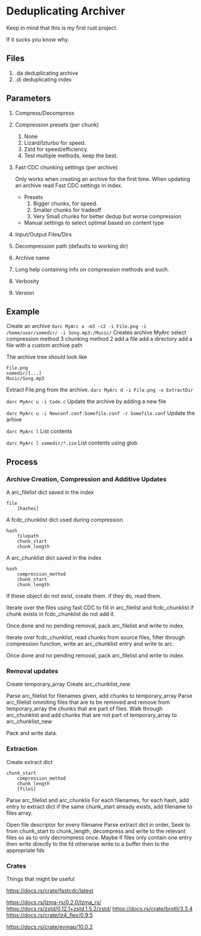 # Deduplicating Archiver

Keep in mind that this is my first rust project.

If it sucks you know why.

## Files

1. .da deduplicating archive
2. .di deduplicating index

## Parameters

1. Compress/Decompress

2. Compression presets (per chunk)

   1. None
   2. Lizard/lzturbo for speed.
   3. Zstd for speed/efficiency.
   4. Test multiple methods, keep the best.

3. Fast CDC chunking settings (per archive)

    Only works when creating an archive for the first time.
    When updating an archive read Fast CDC settings in index.

   - Presets
        1. Bigger chunks, for speed.
        2. Smaller chunks for tradeoff
        3. Very Small chunks for better dedup but worse compression
   - Manual settings to select optimal based on content type

4. Input/Output Files/Dirs
5. Decompression path (defaults to working dir)
6. Archive name
7. Long help containing info on compression methods and such.
8. Verbosity
9. Version

## Example

Create an archive
`darc MyArc a -m3 -c2 -i File.png -i /home/user/somedir/ -i Song.mp3:/Music/`
Creates archive MyArc
    select compression method 3
    chunking method 2
    add a file
    add a directory
    add a file with a custom archive path

The archive tree should look like

```dir
File.png
somedir/[...]
Music/Song.mp3
```

Extract File.png from the archive.
`darc MyArc d -i File.png -o ExtractDir`

`darc MyArc u -i Code.c`
Update the archive by adding a new file

`darc MyArc u -i Newconf.conf:Somefile.conf -r Somefile.conf`
Update the arhive

`darc MyArc l`
List contents

`darc MyArc l somedir/*.iso`
List contents using glob

## Process

### Archive Creation, Compression and Additive Updates

A arc_filelist dict saved in the index

```struct
file
    [hashes]
```

A fcdc_chunklist dict used during compression.

```struct
hash
    filepath
    chunk_start
    chunk_length
```

A arc_chunklist dict saved in the index

```struct
hash
    compression_method
    chunk_start
    chunk_length
```

If these object do not exist, create them. if they do, read them.

Iterate over the files using fast CDC to fill in arc_filelist and fcdc_chunklist
    if chunk exists in fcdc_chunklist do not add it.

Once done and no pending removal, pack arc_filelist and write to index.

Iterate over fcdc_chunklist, read chunks from source files, filter through compression function, write an arc_chunklist entry and write to arc.

Once done and no pending removal, pack arc_filelist and write to index.

### Removal updates

Create temporary_array
Create arc_chunklist_new

Parse arc_filelist for filenames given, add chunks to temporary_array
Parse arc_filelist ommiting files that are to be removed and remove from temporary_array the chunks that are part of files.
Walk through arc_chunklist and add chunks that are not part of temporary_array to arc_chunklist_new

Pack and write data.

### Extraction

Create extract dict

```struct
chunk_start
    compression_method
    chunk_length
    [files]
```

Parse arc_filelist and arc_chunklis
For each filenames, for each hash, add entry to extract dict
if the same chunk_start already exists, add filename to files array.

Open file descriptor for every filename
Parse extract dict in order, Seek to from chunk_start to chunk_length, decompress and write to the relevant files so as to only decrompress once.
Maybe if files only contain one entry then write directly to the fd otherwise write to a buffer then to the appropriate fds

### Crates

Things that might be useful

https://docs.rs/crate/fastcdc/latest

https://docs.rs/lzma-rs/0.2.0/lzma_rs/
https://docs.rs/zstd/0.12.1+zstd.1.5.2/zstd/
https://docs.rs/crate/brotli/3.3.4
https://docs.rs/crate/lz4_flex/0.9.5

https://docs.rs/crate/evmap/10.0.2
